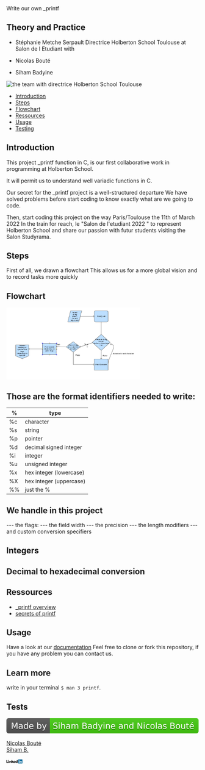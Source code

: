 <!DOCTYPE html>
<html lang="en">
  <head>
    <meta charset="UTF-8" />
    <meta http-equiv="X-UA-Compatible" content="IE=edge" />
    <meta name="viewport" content="width=device-width, initial-scale=1.0" />
  </head
      <h1 style="color: crimson;text-align: center;"> Write our own _printf</h1>
        
## Theory and Practice

- Stéphanie Metche Serpault Directrice Holberton School Toulouse at Salon de l Etudiant with

- Nicolas Bouté
- Siham Badyine


<p><img src="https://media-exp1.licdn.com/dms/image/C5622AQGTBgMxO9XJlg/feedshare-shrink_1280/0/1647092494592?e=1649894400&v=beta&t=aFyQ_-YNA--W3q7mf7CcCvHPDZFAU3CGFPlNxL6usfQ" alt="the team with directrice Holberton School Toulouse" width="142px"></p> 

* [Introduction](#introduction)
* [Steps](#steps)
* [Flowchart](#flowchart)
* [Ressources](#learning)
* [Usage](#usage)
* [Testing](#tests)

## Introduction


This project _printf function in C, is our first collaborative
work in programming at Holberton School.



It will permit us to understand well variadic functions in C.

Our secret for the _printf project is a well-structured departure
We have solved problems before start coding to know exactly what are we going to code.

Then, start coding this project on the way Paris/Toulouse the 11th of March 2022
In the train for reach, le "Salon de l'etudiant 2022 " to represent Holberton School and share our passion with futur students visiting the Salon Studyrama.
  
 



## Steps

First of all, we drawn a flowchart
This allows us for a more global vision and to record tasks more quickly

## Flowchart

<p><img src="Images/flowchart.png" alt="flowchart" width="350 px"></p> 

## Those are the format identifiers needed to write:

%  | type |
---|------|
%c | character				|
%s | string					|
%p | pointer				|
%d | decimal signed integer	|
%i | integer				|
%u | unsigned integer		|
%x | hex integer (lowercase)|
%X | hex integer (uppercase)|
%% | just the %				|

## We handle in this project
--- the flags:
--- the field width
--- the precision
--- the length modifiers
--- and custom conversion specifiers




## Integers




## Decimal to hexadecimal conversion



## Ressources

* [_printf overview]()
* [secrets of printf](<a href="Ressources/The_Secret.pdf">)

## Usage
  Have a look at our [documentation](./man_3_printf)
  Feel free to clone or fork this repository, if you have any problem 
  you can contact us.

## Learn more 
  write in your terminal 
 `$ man 3 printf`.

## Tests


<footer>
 
![Team Badges](./Images/ourbadges.svg)
  
<div class="badge-base LI-profile-badge" data-locale="fr_FR" data-size="medium" data-theme="dark" data-type="VERTICAL" data-vanity="nicolas-bouté-0192b2112" data-version="v1"><a class="badge-base__link LI-simple-link" href="https://fr.linkedin.com/in/nicolas-bout%C3%A9-0192b2112?trk=profile-badge">Nicolas Bouté</a></div>


<div class="badge-base LI-profile-badge" data-locale="fr_FR" data-size="medium" data-theme="light" data-type="VERTICAL" data-vanity="siham-b-523a36230" data-version="v1"><a class="badge-base__link LI-simple-link" href="https://fr.linkedin.com/in/siham-b-523a36230?trk=profile-badge">Siham B.</a></div>
              
<p><img src="Images/logo_linkd.png" alt="logo social media" width="42px"></p>



 


</footer>

</body>
</html>
